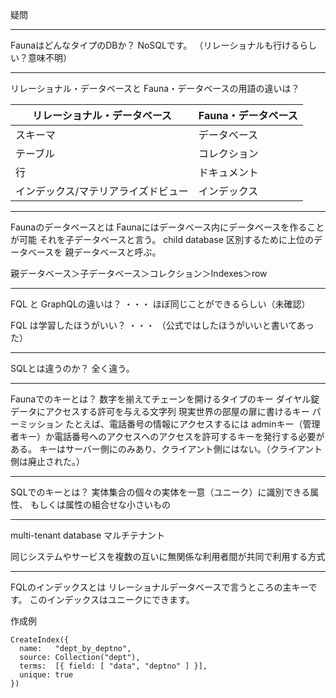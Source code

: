 疑問

---

FaunaはどんなタイプのDBか？
NoSQLです。
（リレーショナルも行けるらしい？意味不明）


---

リレーショナル・データベースと
Fauna・データベースの用語の違いは？

|リレーショナル・データベース|Fauna・データベース|
| ---- | ---- |
|スキーマ|データベース|
|テーブル|コレクション|
|行|ドキュメント|
|インデックス/マテリアライズドビュー|インデックス|



---

Faunaのデータベースとは
Faunaにはデータベース内にデータベースを作ることが可能
それを子データベースと言う。
child database
区別するために上位のデータベースを
親データベースと呼ぶ。

親データベース＞子データベース＞コレクション＞Indexes＞row



---

FQL と GraphQLの違いは？
・・・
ほぼ同じことができるらしい（未確認）

FQL は学習したほうがいい？
・・・
（公式ではしたほうがいいと書いてあった）

---

SQLとは違うのか？
全く違う。

---

Faunaでのキーとは？
数字を揃えてチェーンを開けるタイプのキー
ダイヤル錠
データにアクセスする許可を与える文字列
現実世界の部屋の扉に書けるキー
パーミッション
たとえば、電話番号の情報にアクセスするには
adminキー（管理者キー）か電話番号へのアクセスへのアクセスを許可するキーを発行する必要がある。
キーはサーバー側にのみあり、クライアント側にはない。（クライアント側は廃止された。）

---

SQLでのキーとは？
実体集合の個々の実体を一意（ユニーク）に識別できる属性、
もしくは属性の組合せな小さいもの



---

multi-tenant database
マルチテナント 

同じシステムやサービスを複数の互いに無関係な利用者間が共同で利用する方式

---

FQLのインデックスとは
リレーショナルデータベースで言うところの主キーです。
このインデックスはユニークにできます。

作成例

```shell
CreateIndex({
  name:   "dept_by_deptno",
  source: Collection("dept"),
  terms:  [{ field: [ "data", "deptno" ] }],
  unique: true
})
```





